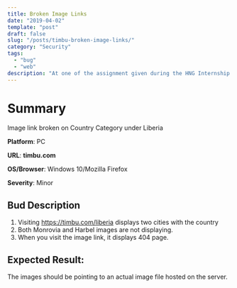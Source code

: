 ```yaml
---
title: Broken Image Links
date: "2019-04-02"
template: "post"
draft: false
slug: "/posts/timbu-broken-image-links/"
category: "Security"
tags:
  - "bug"
  - "web"
description: "At one of the assignment given during the HNG Internship 5.0 is to locate bugs on two sites. [verify.ng](https://verigy.ng) or [timbu.com](https://timbu.com) guessed what i choose?"
---
```


# Summary
Image link broken on Country Category under Liberia

**Platform**: PC

**URL**: __timbu.com__

**OS/Browser**: Windows 10/Mozilla Firefox

**Severity**: Minor

## Bud Description
1) Visiting https://timbu.com/liberia displays two cities with the country
2) Both Monrovia and Harbel images are not displaying. 
3) When you visit the image link, it displays 404 page.

## Expected Result:
The images should be pointing to an actual image file hosted on the server.